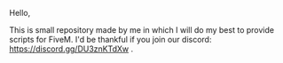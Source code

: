   Hello,

This is small repository made by me in which I will do my best to provide scripts for FiveM.
I'd be thankful if you join our discord: https://discord.gg/DU3znKTdXw .



